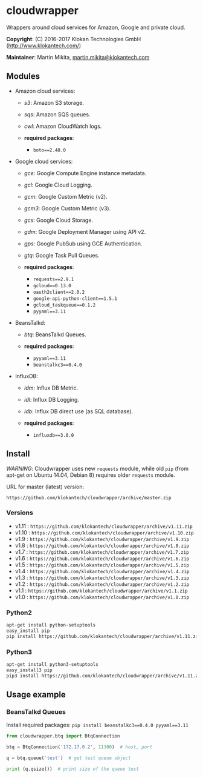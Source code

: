 # cloudwrapper

Wrappers around cloud services for Amazon, Google and private cloud.

**Copyright**: (C) 2016-2017 Klokan Technologies GmbH (http://www.klokantech.com/)

**Maintainer**: Martin Mikita, martin.mikita@klokantech.com

## Modules

 - Amazon cloud services:
   - *s3*: Amazon S3 storage.
   - *sqs*: Amazon SQS queues.
   - *cwl*: Amazon CloudWatch logs.

   - **required packages**:
      - `boto==2.48.0`

 - Google cloud services:
   - *gce*: Google Compute Engine instance metadata.
   - *gcl*: Google Cloud Logging.
   - *gcm*: Google Custom Metric (v2).
   - *gcm3*: Google Custom Metric (v3).
   - *gcs*: Google Cloud Storage.
   - *gdm*: Google Deployment Manager using API v2.
   - *gps*: Google PubSub using GCE Authentication.
   - *gtq*: Google Task Pull Queues.

   - **required packages**:
      - `requests==2.9.1`
      - `gcloud==0.13.0`
      - `oauth2client==2.0.2`
      - `google-api-python-client==1.5.1`
      - `gcloud_taskqueue==0.1.2`
      - `pyyaml==3.11`

 - BeansTalkd:
   - *btq*: BeansTalkd Queues.

   - **required packages**:
      - `pyyaml==3.11`
      - `beanstalkc3==0.4.0`

 - InfluxDB:
   - *idm*: Influx DB Metric.
   - *idl*: Influx DB Logging.
   - *idb*: Influx DB direct use (as SQL database).

   - **required packages**:
      - `influxdb==3.0.0`


## Install

*WARNING*: Cloudwrapper uses new `requests` module, while old `pip` (from apt-get on Ubuntu 14.04, Debian 8) requires older `requests` module.

URL for master (latest) version:

```
https://github.com/klokantech/cloudwrapper/archive/master.zip
```

### Versions

 - v1.11 : `https://github.com/klokantech/cloudwrapper/archive/v1.11.zip`
 - v1.10 : `https://github.com/klokantech/cloudwrapper/archive/v1.10.zip`
 - v1.9 : `https://github.com/klokantech/cloudwrapper/archive/v1.9.zip`
 - v1.8 : `https://github.com/klokantech/cloudwrapper/archive/v1.8.zip`
 - v1.7 : `https://github.com/klokantech/cloudwrapper/archive/v1.7.zip`
 - v1.6 : `https://github.com/klokantech/cloudwrapper/archive/v1.6.zip`
 - v1.5 : `https://github.com/klokantech/cloudwrapper/archive/v1.5.zip`
 - v1.4 : `https://github.com/klokantech/cloudwrapper/archive/v1.4.zip`
 - v1.3 : `https://github.com/klokantech/cloudwrapper/archive/v1.3.zip`
 - v1.2 : `https://github.com/klokantech/cloudwrapper/archive/v1.2.zip`
 - v1.1 : `https://github.com/klokantech/cloudwrapper/archive/v1.1.zip`
 - v1.0 : `https://github.com/klokantech/cloudwrapper/archive/v1.0.zip`



### Python2

```bash
apt-get install python-setuptools
easy_install pip
pip install https://github.com/klokantech/cloudwrapper/archive/v1.11.zip
```

### Python3

```bash
apt-get install python3-setuptools
easy_install3 pip
pip3 install https://github.com/klokantech/cloudwrapper/archive/v1.11.zip
```


## Usage example


### BeansTalkd Queues

Install required packages: `pip install beanstalkc3==0.4.0 pyyaml==3.11`

```python
from cloudwrapper.btq import BtqConnection

btq = BtqConnection('172.17.0.2', 11300)  # host, port

q = btq.queue('test')  # get test queue object

print (q.qsize())  # print size of the queue test
```
